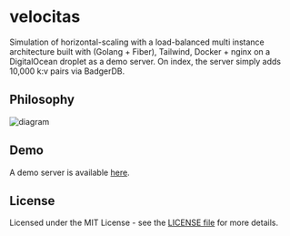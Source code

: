# velocitas

Simulation of horizontal-scaling with a load-balanced multi instance architecture built with (Golang + Fiber), Tailwind, Docker + nginx on a DigitalOcean droplet as a demo server. On index, the server simply adds 10,000 k:v pairs via BadgerDB.

## Philosophy

![diagram](https://github.com/k9mil/velocitas/blob/master/demo_scaling.jpg?raw=true)

## Demo

A demo server is available [here](http://46.101.62.143/).

## License

Licensed under the MIT License - see the [LICENSE file](https://github.com/flash-shell/flash/blob/master/LICENSE) for more details.